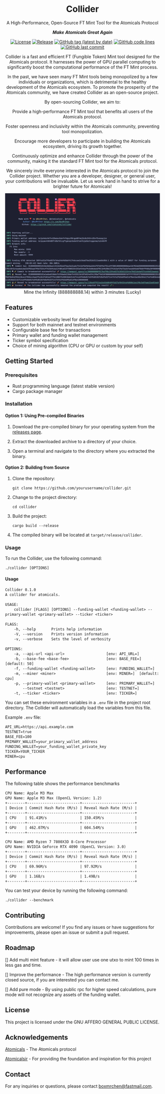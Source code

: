 <div align="center">

# Collider
A High-Performance, Open-Source FT Mint Tool for the Atomicals Protocol

***Make Atomicals Great Again***

[![License](https://img.shields.io/badge/license-AGPL-blue.svg)](https://www.gnu.org/licenses/agpl-3.0.html)
[![Release](https://github.com/nishuzumi/collider/actions/workflows/release.yml/badge.svg)](https://github.com/nishuzumi/collider/actions/workflows/release.yml)
[![GitHub tag (latest by date)](https://img.shields.io/github/v/tag/nishuzumi/collider)](https://github.com/nishuzumi/collider/tags)
[![GitHub code lines](https://tokei.rs/b1/github/nishuzumi/collider)](https://github.com/nishuzumi/collider)
[![GitHub last commit](https://img.shields.io/github/last-commit/nishuzumi/collider?color=red&style=plastic)](https://github.com/nishuzumi/collider)

Collider is a fast and efficient FT (Fungible Token) Mint tool designed for the Atomicals protocol. It harnesses the power of GPU parallel computing to significantly boost the computational performance of the FT Mint process.

In the past, we have seen many FT Mint tools being monopolized by a few individuals or organizations, which is detrimental to the healthy development of the Atomicals ecosystem. To promote the prosperity of the Atomicals community, we have created Collider as an open-source project.

By open-sourcing Collider, we aim to:

Provide a high-performance FT Mint tool that benefits all users of the Atomicals protocol.

Foster openness and inclusivity within the Atomicals community, preventing tool monopolization.

Encourage more developers to participate in building the Atomicals ecosystem, driving its growth together.

Continuously optimize and enhance Collider through the power of the community, making it the standard FT Mint tool for the Atomicals protocol.

We sincerely invite everyone interested in the Atomicals protocol to join the Collider project. Whether you are a developer, designer, or general user, your contributions will be invaluable. Let us work hand in hand to strive for a brighter future for Atomicals!

![Mine](./static/mining.png)
Mine the Infinity (888888888.14) within 3 minutes (Lucky)
</div>

## Features

- Customizable verbosity level for detailed logging
- Support for both mainnet and testnet environments
- Configurable base fee for transactions
- Primary wallet and funding wallet management
- Ticker symbol specification
- Choice of mining algorithm (CPU or GPU or custom by your self)

## Getting Started

### Prerequisites

- Rust programming language (latest stable version)
- Cargo package manager

### Installation

#### Option 1: Using Pre-compiled Binaries

1. Download the pre-compiled binary for your operating system from the [releases page](https://github.com/nishuzumi/collider/releases).

2. Extract the downloaded archive to a directory of your choice.

3. Open a terminal and navigate to the directory where you extracted the binary.

#### Option 2: Building from Source

1. Clone the repository:
   ```shell
   git clone https://github.com/yourusername/collider.git
   ```

2. Change to the project directory:
   ```shell
   cd collider
   ```

3. Build the project:
   ```shell
   cargo build --release
   ```
4. The compiled binary will be located at `target/release/collider`.

### Usage

To run the Collider, use the following command:

```shell
./collider [OPTIONS]
```

#### Usage
```shell
Collider 0.1.0
A collider for atomicals.

USAGE:
    collider [FLAGS] [OPTIONS] --funding-wallet <funding-wallet> --primary-wallet <primary-wallet> --ticker <ticker>

FLAGS:
    -h, --help       Prints help information
    -V, --version    Prints version information
    -v, --verbose    Sets the level of verbosity

OPTIONS:
    -a, --api-url <api-url>                   [env: API_URL=]
    -b, --base-fee <base-fee>                 [env: BASE_FEE=]  [default: 50]
    -f, --funding-wallet <funding-wallet>     [env: FUNDING_WALLET=]
    -m, --miner <miner>                       [env: MINER=]  [default: cpu]
    -p, --primary-wallet <primary-wallet>     [env: PRIMARY_WALLET=]
        --testnet <testnet>                   [env: TESTNET=]
    -t, --ticker <ticker>                     [env: TICKER=]

```

You can set these environment variables in a `.env` file in the project root directory. The Collider will automatically load the variables from this file.

Example `.env` file:

```
API_URL=https://api.example.com
TESTNET=true
BASE_FEE=100
PRIMARY_WALLET=your_primary_wallet_address
FUNDING_WALLET=your_funding_wallet_private_key
TICKER=YOUR_TICKER
MINER=cpu
```

## Performance
The following table shows the performance benchmarks
```
CPU Name: Apple M3 Max
GPU Name: Apple M3 Max (OpenCL Version: 1.2)
+--------+------------------------+------------------------+
| Device | Commit Hash Rate (M/s) | Reveal Hash Rate (M/s) |
+--------+------------------------+------------------------+
| CPU    | 91.41M/s               | 150.45M/s              |
+--------+------------------------+------------------------+
| GPU    | 462.07M/s              | 604.54M/s              |
+--------+------------------------+------------------------+
```
```
CPU Name: AMD Ryzen 7 7800X3D 8-Core Processor
GPU Name: NVIDIA GeForce RTX 4090 (OpenCL Version: 3.0)
+--------+------------------------+------------------------+
| Device | Commit Hash Rate (M/s) | Reveal Hash Rate (M/s) |
+--------+------------------------+------------------------+
| CPU    | 69.96M/s               | 97.92M/s               |
+--------+------------------------+------------------------+
| GPU    | 1.16B/s                | 1.49B/s                |
+--------+------------------------+------------------------+
```

You can test your device by running the following command:
```shell
./collider --benchmark
```
## Contributing

Contributions are welcome! If you find any issues or have suggestions for improvements, please open an issue or submit a pull request.

## Roadmap
[] Add multi mint feature - it will allow user use one utxo to mint 100 times in less gas and time.

[] Improve the performance - The high performance version is currently closed source, if you are interested you can contact me.

[] Add pure mode - By using public rpc for higher speed calculations, pure mode will not recognize any assets of the funding wallet.

## License

This project is licensed under the GNU AFFERO GENERAL PUBLIC LICENSE.

## Acknowledgements

[Atomicals](https://atomicals.xyz/) - The Atomicals protocol

[Atomicalsir](https://github.com/hack-ink/atomicalsir) - For providing the foundation and inspiration for this project

## Contact

For any inquiries or questions, please contact [boxmrchen@fastmail.com](mailto:boxmrchen@fastmail.com).